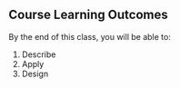 ## Course Learning Outcomes

By the end of this class, you will be able to:

1. Describe
2. Apply
3. Design
